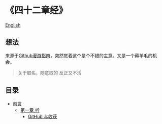 # 《四十二章经》
[English](https://github.com/Jiangruoye/Forty-two-Chapters/blob/main/readme_en.md)
## 想法
来源于[Github漫游指南](https://github.com/phodal/github)，突然觉着这个是个不错的主意。又是一个薅羊毛的机会。
> 关于取名，随意取的 反正又不活
## 目录
*   [前言](https://github.com/Jiangruoye/Forty-two-Chapters/blob/main/_post1.md#前言)
    *   [第一章 听]()
        *   [GitHub 与收获]()
